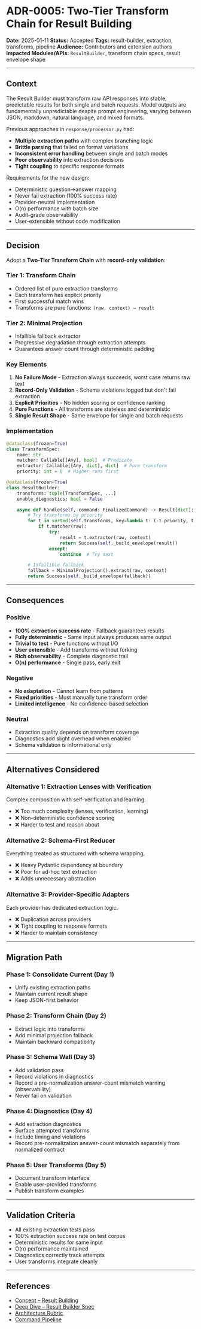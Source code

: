 # ADR-0005: Two-Tier Transform Chain for Result Building

**Date:** 2025-01-11
**Status:** Accepted
**Tags:** result-builder, extraction, transforms, pipeline
**Audience:** Contributors and extension authors
**Impacted Modules/APIs:** `ResultBuilder`, transform chain specs, result envelope shape

---

## Context

The Result Builder must transform raw API responses into stable, predictable results for both single and batch requests. Model outputs are fundamentally unpredictable despite prompt engineering, varying between JSON, markdown, natural language, and mixed formats.

Previous approaches in `response/processor.py` had:

- **Multiple extraction paths** with complex branching logic
- **Brittle parsing** that failed on format variations
- **Inconsistent error handling** between single and batch modes
- **Poor observability** into extraction decisions
- **Tight coupling** to specific response formats

Requirements for the new design:

- Deterministic question→answer mapping
- Never fail extraction (100% success rate)
- Provider-neutral implementation
- O(n) performance with batch size
- Audit-grade observability
- User-extensible without code modification

---

## Decision

Adopt a **Two-Tier Transform Chain** with **record-only validation**:

### Tier 1: Transform Chain

- Ordered list of pure extraction transforms
- Each transform has explicit priority
- First successful match wins
- Transforms are pure functions: `(raw, context) → result`

### Tier 2: Minimal Projection

- Infallible fallback extractor
- Progressive degradation through extraction attempts
- Guarantees answer count through deterministic padding

### Key Elements

1. **No Failure Mode** - Extraction always succeeds, worst case returns raw text
2. **Record-Only Validation** - Schema violations logged but don't fail extraction
3. **Explicit Priorities** - No hidden scoring or confidence ranking
4. **Pure Functions** - All transforms are stateless and deterministic
5. **Single Result Shape** - Same envelope for single and batch requests

### Implementation

```python
@dataclass(frozen=True)
class TransformSpec:
    name: str
    matcher: Callable[[Any], bool]  # Predicate
    extractor: Callable[[Any, dict], dict]  # Pure transform
    priority: int = 0  # Higher runs first

@dataclass(frozen=True)
class ResultBuilder:
    transforms: tuple[TransformSpec, ...]
    enable_diagnostics: bool = False

    async def handle(self, command: FinalizedCommand) -> Result[dict]:
        # Try transforms by priority
        for t in sorted(self.transforms, key=lambda t: (-t.priority, t.name)):
            if t.matcher(raw):
                try:
                    result = t.extractor(raw, context)
                    return Success(self._build_envelope(result))
                except:
                    continue  # Try next

        # Infallible fallback
        fallback = MinimalProjection().extract(raw, context)
        return Success(self._build_envelope(fallback))
```

---

## Consequences

### Positive

- **100% extraction success rate** - Fallback guarantees results
- **Fully deterministic** - Same input always produces same output
- **Trivial to test** - Pure functions without I/O
- **User extensible** - Add transforms without forking
- **Rich observability** - Complete diagnostic trail
- **O(n) performance** - Single pass, early exit

### Negative

- **No adaptation** - Cannot learn from patterns
- **Fixed priorities** - Must manually tune transform order
- **Limited intelligence** - No confidence-based selection

### Neutral

- Extraction quality depends on transform coverage
- Diagnostics add slight overhead when enabled
- Schema validation is informational only

---

## Alternatives Considered

### Alternative 1: Extraction Lenses with Verification

Complex composition with self-verification and learning.

- ❌ Too much complexity (lenses, verification, learning)
- ❌ Non-deterministic confidence scoring
- ❌ Harder to test and reason about

### Alternative 2: Schema-First Reducer

Everything treated as structured with schema wrapping.

- ❌ Heavy Pydantic dependency at boundary
- ❌ Poor for ad-hoc text extraction
- ❌ Adds unnecessary abstraction

### Alternative 3: Provider-Specific Adapters

Each provider has dedicated extraction logic.

- ❌ Duplication across providers
- ❌ Tight coupling to response formats
- ❌ Harder to maintain consistency

---

## Migration Path

### Phase 1: Consolidate Current (Day 1)

- Unify existing extraction paths
- Maintain current result shape
- Keep JSON-first behavior

### Phase 2: Transform Chain (Day 2)

- Extract logic into transforms
- Add minimal projection fallback
- Maintain backward compatibility

### Phase 3: Schema Wall (Day 3)

- Add validation pass
- Record violations in diagnostics
- Record a pre-normalization answer-count mismatch warning (observability)
- Never fail on validation

### Phase 4: Diagnostics (Day 4)

- Add extraction diagnostics
- Surface attempted transforms
- Include timing and violations
- Record pre-normalization answer-count mismatch separately from normalized contract

### Phase 5: User Transforms (Day 5)

- Document transform interface
- Enable user-provided transforms
- Publish transform examples

---

## Validation Criteria

- All existing extraction tests pass
- 100% extraction success rate on test corpus
- Deterministic results for same input
- O(n) performance maintained
- Diagnostics correctly track attempts
- User transforms integrate cleanly

---

## References

- [Concept – Result Building](../concepts/result-building.md)
- [Deep Dive – Result Builder Spec](../deep-dives/result-builder-spec.md)
- [Architecture Rubric](../architecture-rubric.md)
- [Command Pipeline](./ADR-0001-command-pipeline.md)
